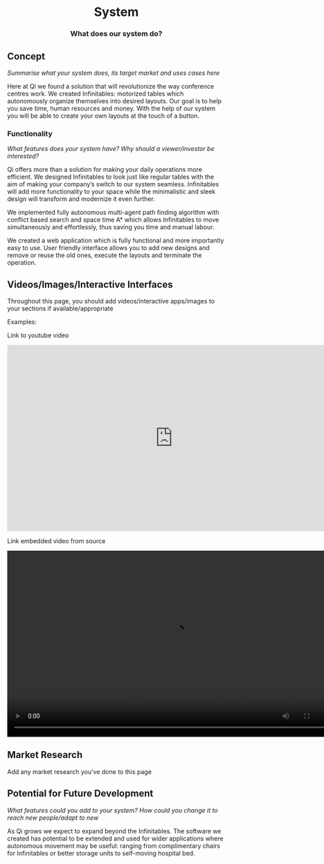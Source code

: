 <h1 align="center">System</h1>
<h3 align="center">What does our system do?</h3>

## Concept

*Summarise what your system does, its target market and uses cases here*

Here at Qi we found a solution that will revolutionize the way conference centres work. We created Infinitables: motorized tables which autonomously organize themselves into desired layouts. Our goal is to help you save time, human resources and money. With the help of our system you will be able to create your own layouts at the touch of a button.

### Functionality

*What features does your system have? Why should a viewer/investor be interested?*

Qi offers more than a solution for making your daily operations more efficient. We designed Infinitables to look just like regular tables with the aim of making your company’s switch to our system seamless. Infinitables will add more functionality to your space while the minimalistic and sleek design will transform and modernize it even further.

We implemented fully autonomous multi-agent path finding algorithm with conflict based search and space time A* which allows Infinitables to move simultaneously and effortlessly, thus saving you time and manual labour.

We created a web application which is fully functional and more importantly easy to use. User friendly interface allows you to add new designs and remove or reuse the old ones, execute the layouts and terminate the operation.

## Videos/Images/Interactive Interfaces

Throughout this page, you should add videos/interactive apps/images to your sections if available/appropriate

Examples: 

Link to youtube video

<iframe width="764" height="430" src="https://www.youtube.com/embed/_sBBaNYex3E" frameborder="0" allow="accelerometer; autoplay; encrypted-media; gyroscope; picture-in-picture"></iframe>

Link embedded video from source

<video width="764" height="430" controls>
  <source src="static/videos/test_video_atlas.mp4" type="video/mp4">
</video>

## Market Research

Add any market research you've done to this page

## Potential for Future Development 

*What features could you add to your system? How could you change it to reach new people/adapt to new*

As Qi grows we expect to expand beyond the Infinitables. The software we created has potential to be extended and used for wider applications where autonomous movement may be useful: ranging from complimentary chairs for Infinitables or better storage units to self-moving hospital bed.

